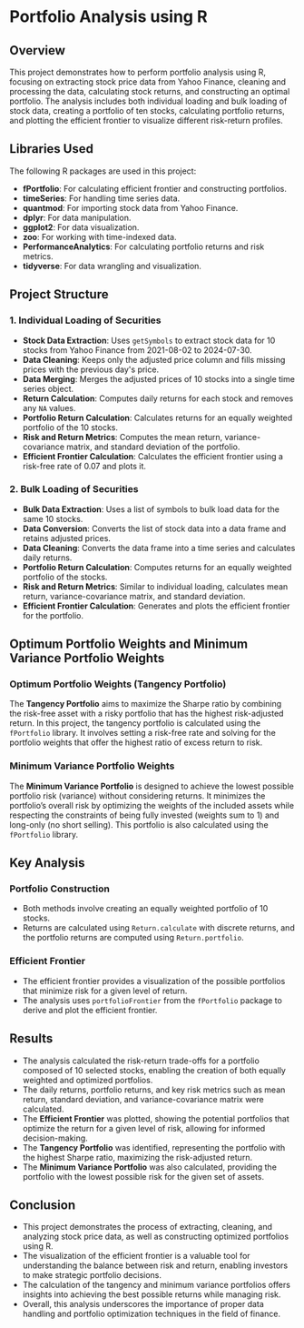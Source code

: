 # Portfolio Analysis using R

## Overview

This project demonstrates how to perform portfolio analysis using R, focusing on extracting stock price data from Yahoo Finance, cleaning and processing the data, calculating stock returns, and constructing an optimal portfolio. The analysis includes both individual loading and bulk loading of stock data, creating a portfolio of ten stocks, calculating portfolio returns, and plotting the efficient frontier to visualize different risk-return profiles.

## Libraries Used

The following R packages are used in this project:
- **fPortfolio**: For calculating efficient frontier and constructing portfolios.
- **timeSeries**: For handling time series data.
- **quantmod**: For importing stock data from Yahoo Finance.
- **dplyr**: For data manipulation.
- **ggplot2**: For data visualization.
- **zoo**: For working with time-indexed data.
- **PerformanceAnalytics**: For calculating portfolio returns and risk metrics.
- **tidyverse**: For data wrangling and visualization.

## Project Structure

### 1. Individual Loading of Securities

- **Stock Data Extraction**: Uses `getSymbols` to extract stock data for 10 stocks from Yahoo Finance from 2021-08-02 to 2024-07-30.
- **Data Cleaning**: Keeps only the adjusted price column and fills missing prices with the previous day's price.
- **Data Merging**: Merges the adjusted prices of 10 stocks into a single time series object.
- **Return Calculation**: Computes daily returns for each stock and removes any `NA` values.
- **Portfolio Return Calculation**: Calculates returns for an equally weighted portfolio of the 10 stocks.
- **Risk and Return Metrics**: Computes the mean return, variance-covariance matrix, and standard deviation of the portfolio.
- **Efficient Frontier Calculation**: Calculates the efficient frontier using a risk-free rate of 0.07 and plots it.

### 2. Bulk Loading of Securities

- **Bulk Data Extraction**: Uses a list of symbols to bulk load data for the same 10 stocks.
- **Data Conversion**: Converts the list of stock data into a data frame and retains adjusted prices.
- **Data Cleaning**: Converts the data frame into a time series and calculates daily returns.
- **Portfolio Return Calculation**: Computes returns for an equally weighted portfolio of the stocks.
- **Risk and Return Metrics**: Similar to individual loading, calculates mean return, variance-covariance matrix, and standard deviation.
- **Efficient Frontier Calculation**: Generates and plots the efficient frontier for the portfolio.

## Optimum Portfolio Weights and Minimum Variance Portfolio Weights

### Optimum Portfolio Weights (Tangency Portfolio)

The **Tangency Portfolio** aims to maximize the Sharpe ratio by combining the risk-free asset with a risky portfolio that has the highest risk-adjusted return. In this project, the tangency portfolio is calculated using the `fPortfolio` library. It involves setting a risk-free rate and solving for the portfolio weights that offer the highest ratio of excess return to risk.

### Minimum Variance Portfolio Weights

The **Minimum Variance Portfolio** is designed to achieve the lowest possible portfolio risk (variance) without considering returns. It minimizes the portfolio’s overall risk by optimizing the weights of the included assets while respecting the constraints of being fully invested (weights sum to 1) and long-only (no short selling). This portfolio is also calculated using the `fPortfolio` library.

## Key Analysis

### Portfolio Construction

- Both methods involve creating an equally weighted portfolio of 10 stocks.
- Returns are calculated using `Return.calculate` with discrete returns, and the portfolio returns are computed using `Return.portfolio`.

### Efficient Frontier

- The efficient frontier provides a visualization of the possible portfolios that minimize risk for a given level of return.
- The analysis uses `portfolioFrontier` from the `fPortfolio` package to derive and plot the efficient frontier.

## Results

- The analysis calculated the risk-return trade-offs for a portfolio composed of 10 selected stocks, enabling the creation of both equally weighted and optimized portfolios.
- The daily returns, portfolio returns, and key risk metrics such as mean return, standard deviation, and variance-covariance matrix were calculated.
- The **Efficient Frontier** was plotted, showing the potential portfolios that optimize the return for a given level of risk, allowing for informed decision-making.
- The **Tangency Portfolio** was identified, representing the portfolio with the highest Sharpe ratio, maximizing the risk-adjusted return.
- The **Minimum Variance Portfolio** was also calculated, providing the portfolio with the lowest possible risk for the given set of assets.

## Conclusion

- This project demonstrates the process of extracting, cleaning, and analyzing stock price data, as well as constructing optimized portfolios using R.
- The visualization of the efficient frontier is a valuable tool for understanding the balance between risk and return, enabling investors to make strategic portfolio decisions.
- The calculation of the tangency and minimum variance portfolios offers insights into achieving the best possible returns while managing risk.
- Overall, this analysis underscores the importance of proper data handling and portfolio optimization techniques in the field of finance.

